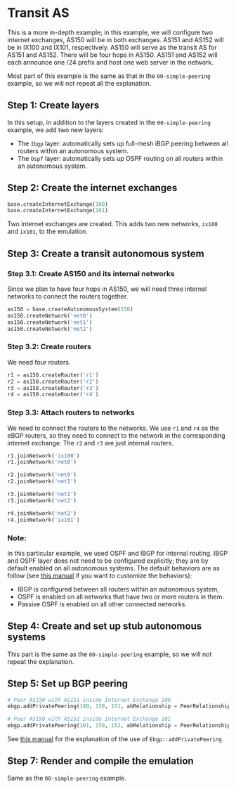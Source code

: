 # Transit AS

This is a more in-depth example; in this example, we will configure two internet exchanges, AS150 will be in both exchanges. AS151 and AS152 will be in IX100 and IX101, respectively. AS150 will serve as the transit AS for AS151 and AS152. There will be four hops in AS150. AS151 and AS152 will each announce one /24 prefix and host one web server in the network.

Most part of this example is the same as that in the `00-simple-peering` example,
so we will not repeat all the explanation. 

## Step 1: Create layers

In this setup, in addition to the layers created in the `00-simple-peering` example, 
we add two new layers: 

- The `Ibgp` layer: automatically sets up full-mesh iBGP peering between all routers within an autonomous system.
- The `Ospf` layer: automatically sets up OSPF routing on all routers within an autonomous system.


## Step 2: Create the internet exchanges

```python
base.createInternetExchange(100)
base.createInternetExchange(101)
```
Two internet exchanges are created. 
This adds two new networks, `ix100` and `ix101`, to the emulation.


## Step 3: Create a transit autonomous system

### Step 3.1: Create AS150 and its internal networks

Since we plan to have four hops in AS150, we will need three internal networks to connect the routers together.

```python
as150 = base.createAutonomousSystem(150)
as150.createNetwork('net0')
as150.createNetwork('net1')
as150.createNetwork('net2')
```

### Step 3.2: Create routers

We need four routers. 

```python
r1 = as150.createRouter('r1')
r2 = as150.createRouter('r2')
r3 = as150.createRouter('r3')
r4 = as150.createRouter('r4')
```

### Step 3.3: Attach routers to networks

We need to connect the routers to the networks. We use `r1` and `r4` as the eBGP routers,
so they need to connect to the network in the corresponding internet exchange. The 
`r2` and `r3` are just internal routers. 

```python
r1.joinNetwork('ix100')
r1.joinNetwork('net0')

r2.joinNetwork('net0')
r2.joinNetwork('net1')

r3.joinNetwork('net1')
r3.joinNetwork('net2')

r4.joinNetwork('net2')
r4.joinNetwork('ix101')
```
### Note:

In this particular example, we used OSPF and IBGP for internal routing. IBGP and OSPF layer does not need to be configured explicitly; they are by default enabled on all autonomous systems.
The default behaviors are as follow (see [this manual](../manual.md#transit-as-network) if you want to customize
the behaviors):

- IBGP is configured between all routers within an autonomous system,
- OSPF is enabled on all networks that have two or more routers in them.
- Passive OSPF is enabled on all other connected networks.


## Step 4: Create and set up stub autonomous systems

This part is the same as the `00-simple-peering` example, so we will not 
repeat the explanation.


## Step 5: Set up BGP peering

```python
# Peer AS150 with AS151 inside Internet Exchange 100
ebgp.addPrivatePeering(100, 150, 151, abRelationship = PeerRelationship.Provider)

# Peer AS150 with AS152 inside Internet Exchange 101
ebgp.addPrivatePeering(101, 150, 152, abRelationship = PeerRelationship.Provider)
```

See [this manual](../manual.md#bgp-private-peering) for the explanation of 
the use of `Ebgp::addPrivatePeering`. 


## Step 7: Render and compile the emulation

Same as the `00-simple-peering` example.



